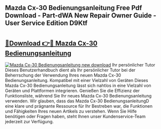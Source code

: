 ## Mazda Cx-30 Bedienungsanleitung Free Pdf Download - Part-dWA New Repair Owner Guide - User Service Edition D9Ktf

# <h2><a href="http://df4txxw.blite.top/?on=Mazda+Cx-30+Bedienungsanleitung">🔗Download 👉🔴 Mazda Cx-30 Bedienungsanleitung</a></h2>

[![Mazda Cx-30 Bedienungsanleitung new download](https://i.imgur.com/lujVjoI.png)](http://df4txxw.blite.top/?on=Mazda+Cx-30+Bedienungsanleitung)
Ihr persönlicher Tutor Dieses Benutzerhandbuch dient als Ihr persönlicher Tutor bei der Beherrschung der Verwendung Ihres neuen Mazda Cx-30 Bedienungsanleitung. Kompatibel mit einer Vielzahl von Geräten Dieses Mazda Cx-30 Bedienungsanleitung lässt sich nahtlos in eine Vielzahl von Geräten und Plattformen integrieren. Genießen Sie die Effizienz der Funktionsliste, während Sie Ihr neues Mazda Cx-30 Bedienungsanleitung verwenden. Wir glauben, dass das Mazda Cx-30 BedienungsanleitungD eine klare und prägnante Ressource für Ihr Bestreben war, die Funktionen und Fähigkeiten Ihres neuen Artikels zu verstehen. Wenn Sie Hilfe benötigen oder Fragen haben, steht Ihnen unser Kundenservice-Team jederzeit zur Verfügung.
